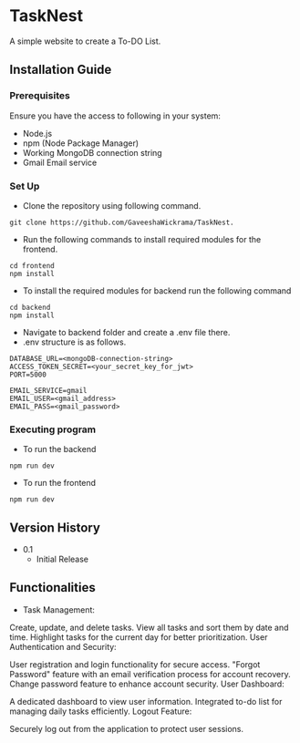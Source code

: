 # TaskNest

A simple website to create a To-DO List.

## Installation Guide

### Prerequisites

Ensure you have the access to following in your system:
* Node.js
* npm (Node Package Manager)
* Working MongoDB connection string
* Gmail Email service

### Set Up

* Clone the repository using following command.
```
git clone https://github.com/GaveeshaWickrama/TaskNest.
```
* Run the following commands to install required modules for the frontend.
```
cd frontend
npm install
```

* To install the required modules for backend run the following command
```
cd backend
npm install
```

* Navigate to backend folder and create a .env file there.
* .env structure is as follows.

```
DATABASE_URL=<mongoDB-connection-string>
ACCESS_TOKEN_SECRET=<your_secret_key_for_jwt>
PORT=5000

EMAIL_SERVICE=gmail
EMAIL_USER=<gmail_address>
EMAIL_PASS=<gmail_password>
```

### Executing program

* To run the backend
```
npm run dev
```

* To run the frontend
```
npm run dev
```
## Version History

* 0.1
    * Initial Release

## Functionalities

* Task Management:

Create, update, and delete tasks.
View all tasks and sort them by date and time.
Highlight tasks for the current day for better prioritization.
User Authentication and Security:

User registration and login functionality for secure access.
"Forgot Password" feature with an email verification process for account recovery.
Change password feature to enhance account security.
User Dashboard:

A dedicated dashboard to view user information.
Integrated to-do list for managing daily tasks efficiently.
Logout Feature:

Securely log out from the application to protect user sessions.
